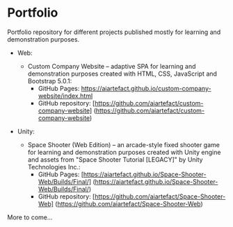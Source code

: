 # Portfolio
Portfolio repository for different projects published mostly for learning and demonstration purposes.

* Web:
	* Custom Company Website – adaptive SPA for learning and demonstration purposes created with HTML, CSS, JavaScript and Bootstrap 5.0.1:
		* GitHub Pages: https://aiartefact.github.io/custom-company-website/index.html
		* GitHub repository: [https://github.com/aiartefact/custom-company-website] (https://github.com/aiartefact/custom-company-website)

* Unity:
	* Space Shooter (Web Edition) – an arcade-style fixed shooter game for learning and demonstration purposes created with Unity engine and assets from "Space Shooter Tutorial \[LEGACY\]" by Unity Technologies Inc.:
		* GitHub Pages: [https://aiartefact.github.io/Space-Shooter-Web/Builds/Final/] (https://aiartefact.github.io/Space-Shooter-Web/Builds/Final/)
		* GitHub repository: [https://github.com/aiartefact/Space-Shooter-Web] (https://github.com/aiartefact/Space-Shooter-Web)

More to come...

